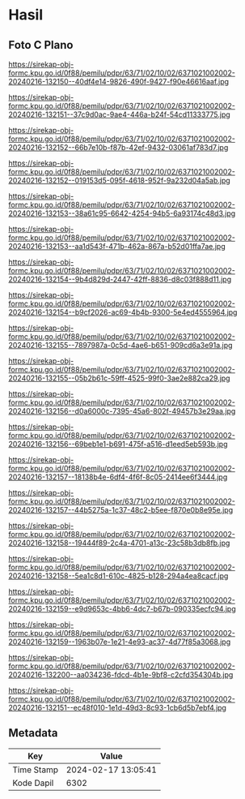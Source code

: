 # Hasil

## Foto C Plano

https://sirekap-obj-formc.kpu.go.id/0f88/pemilu/pdpr/63/71/02/10/02/6371021002002-20240216-132150--40df4e14-9826-490f-9427-f90e46616aaf.jpg

https://sirekap-obj-formc.kpu.go.id/0f88/pemilu/pdpr/63/71/02/10/02/6371021002002-20240216-132151--37c9d0ac-9ae4-446a-b24f-54cd11333775.jpg

https://sirekap-obj-formc.kpu.go.id/0f88/pemilu/pdpr/63/71/02/10/02/6371021002002-20240216-132152--66b7e10b-f87b-42ef-9432-03061af783d7.jpg

https://sirekap-obj-formc.kpu.go.id/0f88/pemilu/pdpr/63/71/02/10/02/6371021002002-20240216-132152--019153d5-095f-4618-952f-9a232d04a5ab.jpg

https://sirekap-obj-formc.kpu.go.id/0f88/pemilu/pdpr/63/71/02/10/02/6371021002002-20240216-132153--38a61c95-6642-4254-94b5-6a93174c48d3.jpg

https://sirekap-obj-formc.kpu.go.id/0f88/pemilu/pdpr/63/71/02/10/02/6371021002002-20240216-132153--aa1d543f-471b-462a-867a-b52d01ffa7ae.jpg

https://sirekap-obj-formc.kpu.go.id/0f88/pemilu/pdpr/63/71/02/10/02/6371021002002-20240216-132154--9b4d829d-2447-42ff-8836-d8c03f888d11.jpg

https://sirekap-obj-formc.kpu.go.id/0f88/pemilu/pdpr/63/71/02/10/02/6371021002002-20240216-132154--b9cf2026-ac69-4b4b-9300-5e4ed4555964.jpg

https://sirekap-obj-formc.kpu.go.id/0f88/pemilu/pdpr/63/71/02/10/02/6371021002002-20240216-132155--7897987a-0c5d-4ae6-b651-909cd6a3e91a.jpg

https://sirekap-obj-formc.kpu.go.id/0f88/pemilu/pdpr/63/71/02/10/02/6371021002002-20240216-132155--05b2b61c-59ff-4525-99f0-3ae2e882ca29.jpg

https://sirekap-obj-formc.kpu.go.id/0f88/pemilu/pdpr/63/71/02/10/02/6371021002002-20240216-132156--d0a6000c-7395-45a6-802f-49457b3e29aa.jpg

https://sirekap-obj-formc.kpu.go.id/0f88/pemilu/pdpr/63/71/02/10/02/6371021002002-20240216-132156--69beb1e1-b691-475f-a516-d1eed5eb593b.jpg

https://sirekap-obj-formc.kpu.go.id/0f88/pemilu/pdpr/63/71/02/10/02/6371021002002-20240216-132157--18138b4e-6df4-4f6f-8c05-2414ee6f3444.jpg

https://sirekap-obj-formc.kpu.go.id/0f88/pemilu/pdpr/63/71/02/10/02/6371021002002-20240216-132157--44b5275a-1c37-48c2-b5ee-f870e0b8e95e.jpg

https://sirekap-obj-formc.kpu.go.id/0f88/pemilu/pdpr/63/71/02/10/02/6371021002002-20240216-132158--19444f89-2c4a-4701-a13c-23c58b3db8fb.jpg

https://sirekap-obj-formc.kpu.go.id/0f88/pemilu/pdpr/63/71/02/10/02/6371021002002-20240216-132158--5ea1c8d1-610c-4825-b128-294a4ea8cacf.jpg

https://sirekap-obj-formc.kpu.go.id/0f88/pemilu/pdpr/63/71/02/10/02/6371021002002-20240216-132159--e9d9653c-4bb6-4dc7-b67b-090335ecfc94.jpg

https://sirekap-obj-formc.kpu.go.id/0f88/pemilu/pdpr/63/71/02/10/02/6371021002002-20240216-132159--1963b07e-1e21-4e93-ac37-4d77f85a3068.jpg

https://sirekap-obj-formc.kpu.go.id/0f88/pemilu/pdpr/63/71/02/10/02/6371021002002-20240216-132200--aa034236-fdcd-4b1e-9bf8-c2cfd354304b.jpg

https://sirekap-obj-formc.kpu.go.id/0f88/pemilu/pdpr/63/71/02/10/02/6371021002002-20240216-132151--ec48f010-1e1d-49d3-8c93-1cb6d5b7ebf4.jpg


## Metadata

| Key        | Value               |
| ---------- | ------------------- |
| Time Stamp | 2024-02-17 13:05:41 |
| Kode Dapil | 6302                |



